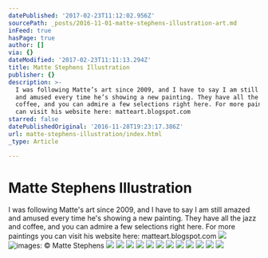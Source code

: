 ```yaml
---
datePublished: '2017-02-23T11:12:02.956Z'
sourcePath: _posts/2016-11-01-matte-stephens-illustration-art.md
inFeed: true
hasPage: true
author: []
via: {}
dateModified: '2017-02-23T11:11:13.294Z'
title: Matte Stephens Illustration
publisher: {}
description: >-
  I was following Matte’s art since 2009, and I have to say I am still amazed
  and amused every time he’s showing a new painting. They have all the jazz and
  coffee, and you can admire a few selections right here. For more paintings you
  can visit his website here: matteart.blogspot.com
starred: false
datePublishedOriginal: '2016-11-28T19:23:17.386Z'
url: matte-stephens-illustration/index.html
_type: Article

---
```

# Matte Stephens Illustration

I was following Matte's art since 2009, and I have to say I am still amazed and amused every time he's showing a new painting. They have all the jazz and coffee, and you can admire a few selections right here. For more paintings you can visit his website here: matteart.blogspot.com
![](https://the-grid-user-content.s3-us-west-2.amazonaws.com/bd54468e-8b35-472f-84f7-4f137ace1a3b.jpg)
![images: © Matte Stephens](https://the-grid-user-content.s3-us-west-2.amazonaws.com/be93c51a-b03a-4064-a048-2af94137e39c.jpg)
![](https://the-grid-user-content.s3-us-west-2.amazonaws.com/1766caf6-b82d-42c2-a3a6-84d5ea865190.jpg)
![](https://the-grid-user-content.s3-us-west-2.amazonaws.com/ebedffda-d3a3-4e28-b4a3-bb4a06461915.jpg)
![](https://the-grid-user-content.s3-us-west-2.amazonaws.com/d74645de-86e0-4914-a94f-96c6191901b6.jpg)
![](https://the-grid-user-content.s3-us-west-2.amazonaws.com/817861b2-a2ca-4dff-a55c-36749664c215.jpg)
![](https://the-grid-user-content.s3-us-west-2.amazonaws.com/ba422050-5ea2-487e-b128-f84a561c3bde.jpg)
![](https://the-grid-user-content.s3-us-west-2.amazonaws.com/08c5a01c-fcac-4d63-8231-8b5af62530fc.jpg)
![](https://the-grid-user-content.s3-us-west-2.amazonaws.com/b33c0073-97a8-4a5e-ba5a-74199d898182.jpg)
![](https://the-grid-user-content.s3-us-west-2.amazonaws.com/b9eb1370-b7e5-472d-8928-a1fbc86bd940.jpg)
![](https://the-grid-user-content.s3-us-west-2.amazonaws.com/095cb53a-0dc7-4a83-b451-dd06f65190eb.jpg)
![](https://the-grid-user-content.s3-us-west-2.amazonaws.com/0424e9f7-e72b-4aab-95f5-ead52597a50f.jpg)
![](https://the-grid-user-content.s3-us-west-2.amazonaws.com/a45c9221-665b-4bf7-92a6-ae88ceaf04e5.jpg)
![](https://the-grid-user-content.s3-us-west-2.amazonaws.com/68fff1ce-ca46-4643-9923-587e0769253e.jpg)